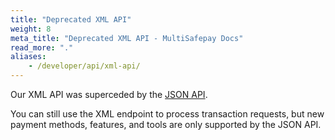 ```yaml
---
title: "Deprecated XML API"
weight: 8
meta_title: "Deprecated XML API - MultiSafepay Docs"
read_more: "."
aliases:
    - /developer/api/xml-api/
---
```


Our XML API was superceded by the [JSON API](/api).

You can still use the XML endpoint to process transaction requests, but new payment methods, features, and tools are only supported by the JSON API.

